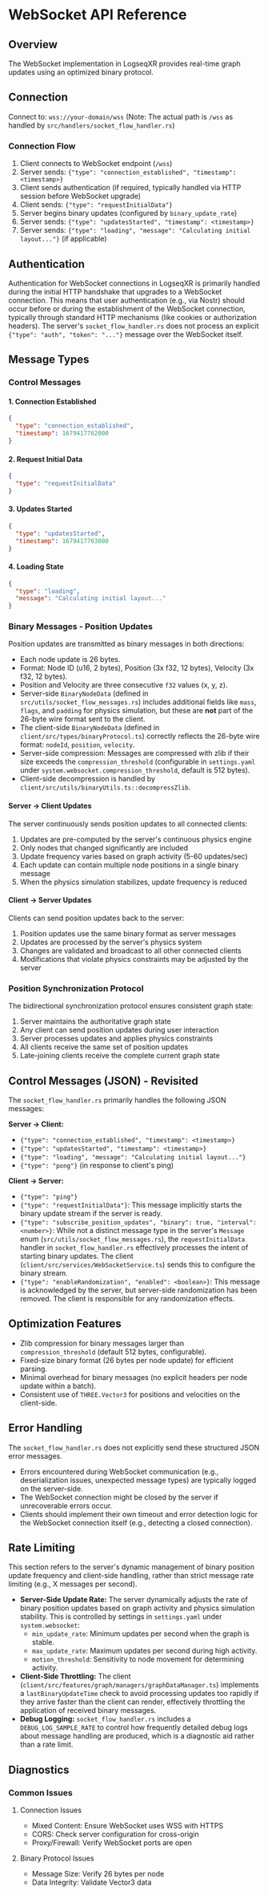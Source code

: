 # WebSocket API Reference

## Overview
The WebSocket implementation in LogseqXR provides real-time graph updates using an optimized binary protocol.

## Connection

Connect to: `wss://your-domain/wss` (Note: The actual path is `/wss` as handled by `src/handlers/socket_flow_handler.rs`)

### Connection Flow
1. Client connects to WebSocket endpoint (`/wss`)
2. Server sends: `{"type": "connection_established", "timestamp": <timestamp>}`
3. Client sends authentication (if required, typically handled via HTTP session before WebSocket upgrade)
4. Client sends: `{"type": "requestInitialData"}`
5. Server begins binary updates (configured by `binary_update_rate`)
6. Server sends: `{"type": "updatesStarted", "timestamp": <timestamp>}`
7. Server sends: `{"type": "loading", "message": "Calculating initial layout..."}` (if applicable)

## Authentication

Authentication for WebSocket connections in LogseqXR is primarily handled during the initial HTTP handshake that upgrades to a WebSocket connection. This means that user authentication (e.g., via Nostr) should occur before or during the establishment of the WebSocket connection, typically through standard HTTP mechanisms (like cookies or authorization headers). The server's `socket_flow_handler.rs` does not process an explicit `{"type": "auth", "token": "..."}` message over the WebSocket itself.

## Message Types

### Control Messages

#### 1. Connection Established
```json
{
  "type": "connection_established",
  "timestamp": 1679417762000
}
```

#### 2. Request Initial Data
```json
{
  "type": "requestInitialData"
}
```

#### 3. Updates Started
```json
{
  "type": "updatesStarted",
  "timestamp": 1679417763000
}
```

#### 4. Loading State
```json
{
  "type": "loading",
  "message": "Calculating initial layout..."
}
```

### Binary Messages - Position Updates

Position updates are transmitted as binary messages in both directions:

- Each node update is 26 bytes.
- Format: Node ID (u16, 2 bytes), Position (3x f32, 12 bytes), Velocity (3x f32, 12 bytes).
- Position and Velocity are three consecutive `f32` values (x, y, z).
- Server-side `BinaryNodeData` (defined in `src/utils/socket_flow_messages.rs`) includes additional fields like `mass`, `flags`, and `padding` for physics simulation, but these are **not** part of the 26-byte wire format sent to the client.
- The client-side `BinaryNodeData` (defined in `client/src/types/binaryProtocol.ts`) correctly reflects the 26-byte wire format: `nodeId`, `position`, `velocity`.
- Server-side compression: Messages are compressed with zlib if their size exceeds the `compression_threshold` (configurable in `settings.yaml` under `system.websocket.compression_threshold`, default is 512 bytes).
- Client-side decompression is handled by `client/src/utils/binaryUtils.ts::decompressZlib`.

#### Server → Client Updates

The server continuously sends position updates to all connected clients:

1. Updates are pre-computed by the server's continuous physics engine
2. Only nodes that changed significantly are included
3. Update frequency varies based on graph activity (5-60 updates/sec)
4. Each update can contain multiple node positions in a single binary message
5. When the physics simulation stabilizes, update frequency is reduced

#### Client → Server Updates

Clients can send position updates back to the server:

1. Position updates use the same binary format as server messages
2. Updates are processed by the server's physics system
3. Changes are validated and broadcast to all other connected clients
4. Modifications that violate physics constraints may be adjusted by the server

### Position Synchronization Protocol

The bidirectional synchronization protocol ensures consistent graph state:

1. Server maintains the authoritative graph state
2. Any client can send position updates during user interaction
3. Server processes updates and applies physics constraints
4. All clients receive the same set of position updates
5. Late-joining clients receive the complete current graph state


## Control Messages (JSON) - Revisited

The `socket_flow_handler.rs` primarily handles the following JSON messages:

**Server -> Client:**
- `{"type": "connection_established", "timestamp": <timestamp>}`
- `{"type": "updatesStarted", "timestamp": <timestamp>}`
- `{"type": "loading", "message": "Calculating initial layout..."}`
- `{"type": "pong"}` (in response to client's ping)

**Client -> Server:**
- `{"type": "ping"}`
- `{"type": "requestInitialData"}`: This message implicitly starts the binary update stream if the server is ready.
- `{"type": "subscribe_position_updates", "binary": true, "interval": <number>}`: While not a distinct message type in the server's `Message` enum (`src/utils/socket_flow_messages.rs`), the `requestInitialData` handler in `socket_flow_handler.rs` effectively processes the intent of starting binary updates. The client (`client/src/services/WebSocketService.ts`) sends this to configure the binary stream.
- `{"type": "enableRandomization", "enabled": <boolean>}`: This message is acknowledged by the server, but server-side randomization has been removed. The client is responsible for any randomization effects.

## Optimization Features

- Zlib compression for binary messages larger than `compression_threshold` (default 512 bytes, configurable).
- Fixed-size binary format (26 bytes per node update) for efficient parsing.
- Minimal overhead for binary messages (no explicit headers per node update within a batch).
- Consistent use of `THREE.Vector3` for positions and velocities on the client-side.

## Error Handling

The `socket_flow_handler.rs` does not explicitly send these structured JSON error messages.
- Errors encountered during WebSocket communication (e.g., deserialization issues, unexpected message types) are typically logged on the server-side.
- The WebSocket connection might be closed by the server if unrecoverable errors occur.
- Clients should implement their own timeout and error detection logic for the WebSocket connection itself (e.g., detecting a closed connection).

## Rate Limiting

This section refers to the server's dynamic management of binary position update frequency and client-side handling, rather than strict message rate limiting (e.g., X messages per second).

- **Server-Side Update Rate:** The server dynamically adjusts the rate of binary position updates based on graph activity and physics simulation stability. This is controlled by settings in `settings.yaml` under `system.websocket`:
    - `min_update_rate`: Minimum updates per second when the graph is stable.
    - `max_update_rate`: Maximum updates per second during high activity.
    - `motion_threshold`: Sensitivity to node movement for determining activity.
- **Client-Side Throttling:** The client (`client/src/features/graph/managers/graphDataManager.ts`) implements a `lastBinaryUpdateTime` check to avoid processing updates too rapidly if they arrive faster than the client can render, effectively throttling the application of received binary messages.
- **Debug Logging:** `socket_flow_handler.rs` includes a `DEBUG_LOG_SAMPLE_RATE` to control how frequently detailed debug logs about message handling are produced, which is a diagnostic aid rather than a rate limit.

## Diagnostics

### Common Issues

1. Connection Issues
   - Mixed Content: Ensure WebSocket uses WSS with HTTPS
   - CORS: Check server configuration for cross-origin
   - Proxy/Firewall: Verify WebSocket ports are open

2. Binary Protocol Issues
   - Message Size: Verify 26 bytes per node
   - Data Integrity: Validate Vector3 data
